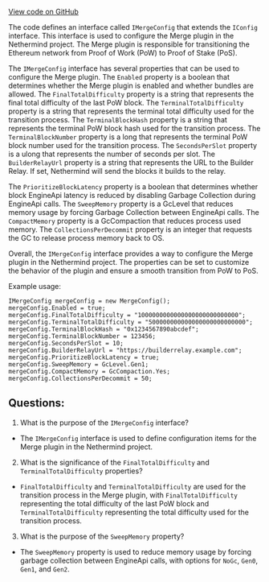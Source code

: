 [View code on GitHub](https://github.com/nethermindeth/nethermind/Nethermind.Merge.Plugin/IMergeConfig.cs)

The code defines an interface called `IMergeConfig` that extends the `IConfig` interface. This interface is used to configure the Merge plugin in the Nethermind project. The Merge plugin is responsible for transitioning the Ethereum network from Proof of Work (PoW) to Proof of Stake (PoS). 

The `IMergeConfig` interface has several properties that can be used to configure the Merge plugin. The `Enabled` property is a boolean that determines whether the Merge plugin is enabled and whether bundles are allowed. The `FinalTotalDifficulty` property is a string that represents the final total difficulty of the last PoW block. The `TerminalTotalDifficulty` property is a string that represents the terminal total difficulty used for the transition process. The `TerminalBlockHash` property is a string that represents the terminal PoW block hash used for the transition process. The `TerminalBlockNumber` property is a long that represents the terminal PoW block number used for the transition process. The `SecondsPerSlot` property is a ulong that represents the number of seconds per slot. The `BuilderRelayUrl` property is a string that represents the URL to the Builder Relay. If set, Nethermind will send the blocks it builds to the relay. 

The `PrioritizeBlockLatency` property is a boolean that determines whether block EngineApi latency is reduced by disabling Garbage Collection during EngineApi calls. The `SweepMemory` property is a GcLevel that reduces memory usage by forcing Garbage Collection between EngineApi calls. The `CompactMemory` property is a GcCompaction that reduces process used memory. The `CollectionsPerDecommit` property is an integer that requests the GC to release process memory back to OS. 

Overall, the `IMergeConfig` interface provides a way to configure the Merge plugin in the Nethermind project. The properties can be set to customize the behavior of the plugin and ensure a smooth transition from PoW to PoS. 

Example usage:

```
IMergeConfig mergeConfig = new MergeConfig();
mergeConfig.Enabled = true;
mergeConfig.FinalTotalDifficulty = "1000000000000000000000000000";
mergeConfig.TerminalTotalDifficulty = "500000000000000000000000000";
mergeConfig.TerminalBlockHash = "0x1234567890abcdef";
mergeConfig.TerminalBlockNumber = 123456;
mergeConfig.SecondsPerSlot = 10;
mergeConfig.BuilderRelayUrl = "https://builderrelay.example.com";
mergeConfig.PrioritizeBlockLatency = true;
mergeConfig.SweepMemory = GcLevel.Gen1;
mergeConfig.CompactMemory = GcCompaction.Yes;
mergeConfig.CollectionsPerDecommit = 50;
```
## Questions: 
 1. What is the purpose of the `IMergeConfig` interface?
- The `IMergeConfig` interface is used to define configuration items for the Merge plugin in the Nethermind project.

2. What is the significance of the `FinalTotalDifficulty` and `TerminalTotalDifficulty` properties?
- `FinalTotalDifficulty` and `TerminalTotalDifficulty` are used for the transition process in the Merge plugin, with `FinalTotalDifficulty` representing the total difficulty of the last PoW block and `TerminalTotalDifficulty` representing the total difficulty used for the transition process.

3. What is the purpose of the `SweepMemory` property?
- The `SweepMemory` property is used to reduce memory usage by forcing garbage collection between EngineApi calls, with options for `NoGc`, `Gen0`, `Gen1`, and `Gen2`.